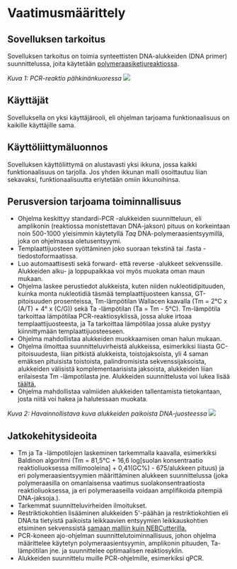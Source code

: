# Vaatimusmäärittely

## Sovelluksen tarkoitus

Sovelluksen tarkoitus on toimia synteettisten DNA-alukkeiden (DNA primer) suunnittelussa, joita käytetään [polymeraasiketjureaktiossa](https://fi.wikipedia.org/wiki/Polymeraasiketjureaktio). 


_Kuva 1: PCR-reaktio pähkinänkuoressa_
<img src="https://qph.ec.quoracdn.net/main-qimg-b332e117400787aac537141a88f8cdb4">

## Käyttäjät

Sovelluksella on yksi käyttäjärooli, eli ohjelman tarjoama funktionaalisuus on kaikille käyttäjille sama.

## Käyttöliittymäluonnos

Sovelluksen käyttöliittymä on alustavasti yksi ikkuna, jossa kaikki funktionaalisuus on tarjolla. Jos yhden ikkunan malli osoittautuu
liian sekavaksi, funktionaalisuutta eriytetään omiin ikkunoihinsa.

## Perusversion tarjoama toiminnallisuus

- Ohjelma keskittyy standardi-PCR -alukkeiden suunnitteluun, eli amplikonin (reaktiossa monistettavan DNA-jakson) pituus on korkeintaan noin 500-1000 yleisimmin käytetyllä _Taq_ DNA-polymeraasientsyymillä, joka on ohjelmassa oletusentsyymi.
- Templaattijuosteen syöttäminen joko suoraan tekstinä tai .fasta -tiedostoformaatissa.
- Luo automaattisesti sekä forward- että reverse -alukkeet sekvenssille. Alukkeiden alku- ja loppupaikkaa voi myös muokata oman maun mukaan.
- Ohjelma laskee perustiedot alukkeista, kuten niiden nukleotidipituuden, kuinka monta nukleotidiä täsmää templaattijuosteen kanssa, GT-pitoisuuden prosenteissa, Tm-lämpötilan Wallacen kaavalla (Tm = 2°C x (A/T) + 4° x (C/G)) sekä Ta -lämpötilan (Ta = Tm - 5°C). Tm-lämpötila tarkoittaa lämpötilaa PCR-reaktiosyklissä, jossa aluke irtoaa templaattijuosteesta, ja Ta tarkoittaa lämpötilaa jossa aluke pystyy kiinnittymään templaattijuosteeseen.
- Ohjelma mahdollistaa alukkeiden muokkaamisen oman halun mukaan.
- Ohjelma ilmoittaa suunnitteluvirheistä alukkeissa, esimerkiksi liiasta GC-pitoisuudesta, liian pitkistä alukkeista, toistojaksoista, yli 4 saman emäksen pituisista toistoista, palindromisista sekvenssijaksoista, alukkeiden välisistä komplementaarisista jaksoista, alukkeiden liian erilaisesta Tm -lämpotilasta jne. Alukkeiden suunnittelusta voi lukea lisää [täältä.](http://www.premierbiosoft.com/tech_notes/PCR_Primer_Design.html)
- Ohjelma mahdollistaa valmiiden alukkeiden tallentamista tietokantaan, josta niitä voi hakea ja halutessaan muokata.


_Kuva 2: Havainnollistava kuva alukkeiden paikoista DNA-juosteessa_
<img src=https://upload.wikimedia.org/wikipedia/commons/9/91/Primers_RevComp.svg>

## Jatkokehitysideoita

- Tm ja Ta -lämpotilojen laskeminen tarkemmalla kaavalla, esimerkiksi Baldinon algoritmi (Tm = 81,5°C + 16,6 log[suolan konsentraatio reaktioliuoksessa millimooleina] + 0,41(GC%) - 675/alukkeen pituus) ja eri polymeraasientsyymien määrittäminen alukkeen suunnittelussa (joka polymeraasilla on omanlaisensa vaatimus suolakonsentraatiosta reaktioliuoksessa, ja eri polymeraaseilla voidaan amplifikoida pitempiä DNA-jaksoja.).
- Tarkemmat suunnitteluvirheiden ilmoitukset.
- Restriktiokohtien lisääminen alukkeiden 5'-päähän ja restriktiokohtien eli DNA:ta tietyistä paikoista leikkaavien entsyymien leikkauskohtien etsiminen sekvenssistä [samaan malliin kuin NEBCutterilla.](http://nc2.neb.com/NEBcutter2/)
- PCR-koneen ajo-ohjelman suunnittelutoiminnallisuus, johon ohjelma määrittelee käytetyn polymeraasientsyymin, amplikonin pituuden, Ta-lämpötilan jne. ja suunnittelee optimaalisen reaktiosyklin.
- Alukkeiden suunnittelu muille PCR-ohjelmille, esimerkiksi qPCR.
